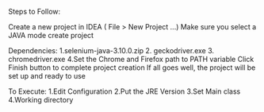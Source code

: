 Steps to Follow:

Create a new project in IDEA ( File > New Project ...)
Make sure you select a JAVA mode
create project

Dependencies:
1.selenium-java-3.10.0.zip
2. geckodriver.exe
3. chromedriver.exe
4.Set the Chrome and Firefox path to PATH variable 
Click Finish button to complete project creation
If all goes well, the project will be set up and ready to use

To  Execute:
1.Edit Configuration
2.Put the JRE Version
3.Set Main class 
4.Working directory
